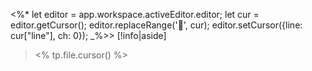 <%*
let editor = app.workspace.activeEditor.editor;
let cur = editor.getCursor();
editor.replaceRange('💬', cur);
editor.setCursor({line: cur["line"], ch: 0});
_%>> [!info|aside]
> <% tp.file.cursor() %>

